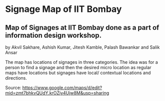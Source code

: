 # Signage Map of IIT Bombay
## Map of Signages at IIT Bombay done as a part of information design workshop.
by
Akvil Sakhare, Ashish Kumar, Jitesh Kamble, Palash Bawankar and Salik Ansar

The map has locations of signages in three categories. The idea was for a person to find a signage and then the desired micro location as regular maps have locations but signages have local/ contextual locations and directions.

Source: https://www.google.com/maps/d/edit?mid=zmt7bhkvQUdY.krOZiy4Ujw8M&usp=sharing